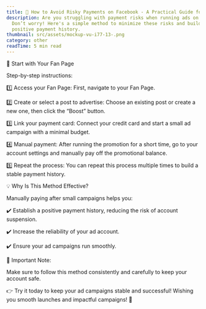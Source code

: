 ```yaml
---
title: 🧐 How to Avoid Risky Payments on Facebook - A Practical Guide for You!
description: Are you struggling with payment risks when running ads on Facebook?
  Don’t worry! Here's a simple method to minimize these risks and build a
  positive payment history.
thumbnail: src/assets/mockup-vu-i77-13-.png
category: other
readTime: 5 min read
---
```

🔄 Start with Your Fan Page

Step-by-step instructions:



1️⃣ Access your Fan Page: First, navigate to your Fan Page.

2️⃣ Create or select a post to advertise: Choose an existing post or create a new one, then click the “Boost” button.

3️⃣ Link your payment card: Connect your credit card and start a small ad campaign with a minimal budget.

4️⃣ Manual payment: After running the promotion for a short time, go to your account settings and manually pay off the promotional balance.

5️⃣ Repeat the process: You can repeat this process multiple times to build a stable payment history.



💡 Why Is This Method Effective?

Manually paying after small campaigns helps you:



✔️ Establish a positive payment history, reducing the risk of account suspension.

✔️ Increase the reliability of your ad account.

✔️ Ensure your ad campaigns run smoothly.



📌 Important Note:

Make sure to follow this method consistently and carefully to keep your account safe.



👉 Try it today to keep your ad campaigns stable and successful! Wishing you smooth launches and impactful campaigns! 🚀
